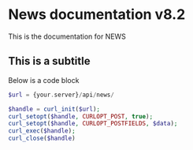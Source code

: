 # News documentation v8.2
This is the documentation for NEWS

## This is a subtitle
Below is a code block

```php
$url = {your.server}/api/news/

$handle = curl_init($url);
curl_setopt($handle, CURLOPT_POST, true);
curl_setopt($handle, CURLOPT_POSTFIELDS, $data);
curl_exec($handle);
curl_close($handle)

```
